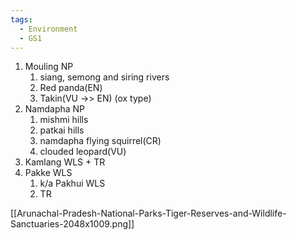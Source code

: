 ```yaml
---
tags:
  - Environment
  - GS1
---
```

1. Mouling NP
	1. siang, semong and siring rivers
	2. Red panda(EN)
	3. Takin(VU ->> EN)  (ox type)
2. Namdapha NP
	1. mishmi hills
	2. patkai hills
	3. namdapha flying squirrel(CR)
	4. clouded leopard(VU)
3. Kamlang WLS + TR
4. Pakke WLS
	1. k/a Pakhui WLS
	2. TR

[[Arunachal-Pradesh-National-Parks-Tiger-Reserves-and-Wildlife-Sanctuaries-2048x1009.png]]